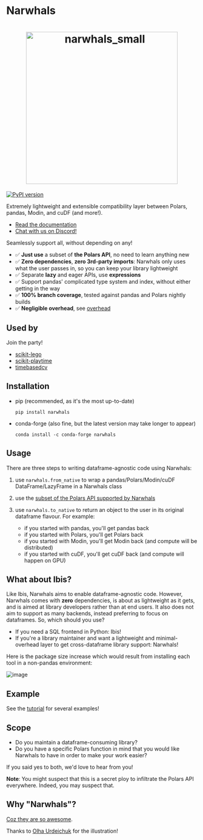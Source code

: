 # Narwhals

<h1 align="center">
	<img
		width="400"
		alt="narwhals_small"
		src="https://github.com/narwhals-dev/narwhals/assets/33491632/26be901e-5383-49f2-9fbd-5c97b7696f27">
</h1>

[![PyPI version](https://badge.fury.io/py/narwhals.svg)](https://badge.fury.io/py/narwhals)

Extremely lightweight and extensible compatibility layer between Polars, pandas, Modin, and cuDF (and more!).

- [Read the documentation](https://narwhals-dev.github.io/narwhals/)
- [Chat with us on Discord!](https://discord.gg/V3PqtB4VA4)

Seamlessly support all, without depending on any!

- ✅ **Just use** a subset of **the Polars API**, no need to learn anything new
- ✅ **Zero dependencies**, **zero 3rd-party imports**: Narwhals only uses what
  the user passes in, so you can keep your library lightweight
- ✅ Separate **lazy** and eager APIs, use **expressions**
- ✅ Support pandas' complicated type system and index, without
  either getting in the way
- ✅ **100% branch coverage**, tested against pandas and Polars nightly builds
- ✅ **Negligible overhead**, see [overhead](https://narwhals-dev.github.io/narwhals/overhead/)

## Used by

Join the party!

- [scikit-lego](https://github.com/koaning/scikit-lego)
- [scikit-playtime](https://github.com/koaning/scikit-playtime)
- [timebasedcv](https://github.com/FBruzzesi/timebasedcv)

## Installation

- pip (recommended, as it's the most up-to-date)
  ```
  pip install narwhals
  ```
- conda-forge (also fine, but the latest version may take longer to appear)
  ```
  conda install -c conda-forge narwhals
  ```

## Usage

There are three steps to writing dataframe-agnostic code using Narwhals:

1. use `narwhals.from_native` to wrap a pandas/Polars/Modin/cuDF
   DataFrame/LazyFrame in a Narwhals class
2. use the [subset of the Polars API supported by Narwhals](https://narwhals-dev.github.io/narwhals/api-reference/)
3. use `narwhals.to_native` to return an object to the user in its original
   dataframe flavour. For example:

   - if you started with pandas, you'll get pandas back
   - if you started with Polars, you'll get Polars back
   - if you started with Modin, you'll get Modin back (and compute will be distributed)
   - if you started with cuDF, you'll get cuDF back (and compute will happen on GPU)

## What about Ibis?

Like Ibis, Narwhals aims to enable dataframe-agnostic code. However, Narwhals comes with **zero** dependencies,
is about as lightweight as it gets, and is aimed at library developers rather than at end users. It also does
not aim to support as many backends, instead preferring to focus on dataframes. So, which should you use?

- If you need a SQL frontend in Python: Ibis!
- If you're a library maintainer and want a lightweight and minimal-overhead layer to get cross-dataframe library support: Narwhals!

Here is the package size increase which would result from installing each tool in a non-pandas
environment:

![image](https://github.com/MarcoGorelli/narwhals/assets/33491632/a8dfba78-feb1-48c1-960a-5b9b03585fa5)

## Example

See the [tutorial](https://narwhals-dev.github.io/narwhals/basics/dataframe/) for several examples!

## Scope

- Do you maintain a dataframe-consuming library?
- Do you have a specific Polars function in mind that you would like Narwhals to have in order to make your work easier?

If you said yes to both, we'd love to hear from you!

**Note**: You might suspect that this is a secret ploy to infiltrate the Polars API everywhere.
Indeed, you may suspect that.

## Why "Narwhals"?

[Coz they are so awesome](https://youtu.be/ykwqXuMPsoc?si=A-i8LdR38teYsos4).

Thanks to [Olha Urdeichuk](https://www.fiverr.com/olhaurdeichuk) for the illustration!
